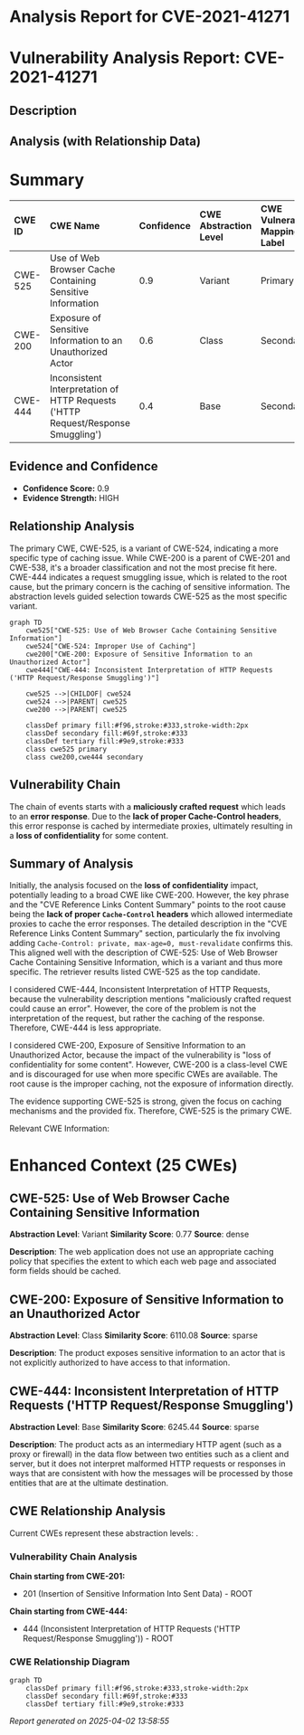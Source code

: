 # Analysis Report for CVE-2021-41271

# Vulnerability Analysis Report: CVE-2021-41271

## Description



## Analysis (with Relationship Data)

# Summary
| CWE ID  | CWE Name                                                                 | Confidence | CWE Abstraction Level | CWE Vulnerability Mapping Label | CWE-Vulnerability Mapping Notes |
| :-------- | :----------------------------------------------------------------------- | :--------- | :---------------------- | :------------------------------ | :------------------------------ |
| CWE-525   | Use of Web Browser Cache Containing Sensitive Information              | 0.9        | Variant                 | Primary CWE                     | Allowed                       |
| CWE-200   | Exposure of Sensitive Information to an Unauthorized Actor             | 0.6        | Class                   | Secondary                       | Discouraged                   |
| CWE-444   | Inconsistent Interpretation of HTTP Requests ('HTTP Request/Response Smuggling') | 0.4        | Base                    | Secondary                       | Allowed                       |

## Evidence and Confidence

*   **Confidence Score:** 0.9
*   **Evidence Strength:** HIGH

## Relationship Analysis
The primary CWE, CWE-525, is a variant of CWE-524, indicating a more specific type of caching issue. While CWE-200 is a parent of CWE-201 and CWE-538, it's a broader classification and not the most precise fit here. CWE-444 indicates a request smuggling issue, which is related to the root cause, but the primary concern is the caching of sensitive information. The abstraction levels guided selection towards CWE-525 as the most specific variant.

```mermaid
graph TD
    cwe525["CWE-525: Use of Web Browser Cache Containing Sensitive Information"]
    cwe524["CWE-524: Improper Use of Caching"]
    cwe200["CWE-200: Exposure of Sensitive Information to an Unauthorized Actor"]
    cwe444["CWE-444: Inconsistent Interpretation of HTTP Requests ('HTTP Request/Response Smuggling')"]
    
    cwe525 -->|CHILDOF| cwe524
    cwe524 -->|PARENT| cwe525
    cwe200 -->|PARENT| cwe525

    classDef primary fill:#f96,stroke:#333,stroke-width:2px
    classDef secondary fill:#69f,stroke:#333
    classDef tertiary fill:#9e9,stroke:#333
    class cwe525 primary
    class cwe200,cwe444 secondary
```

## Vulnerability Chain
The chain of events starts with a **maliciously crafted request** which leads to an **error response**. Due to the **lack of proper Cache-Control headers**, this error response is cached by intermediate proxies, ultimately resulting in a **loss of confidentiality** for some content.

## Summary of Analysis
Initially, the analysis focused on the **loss of confidentiality** impact, potentially leading to a broad CWE like CWE-200. However, the key phrase and the "CVE Reference Links Content Summary" points to the root cause being the **lack of proper `Cache-Control` headers** which allowed intermediate proxies to cache the error responses.
The detailed description in the "CVE Reference Links Content Summary" section, particularly the fix involving adding `Cache-Control: private, max-age=0, must-revalidate` confirms this. This aligned well with the description of CWE-525: Use of Web Browser Cache Containing Sensitive Information, which is a variant and thus more specific. The retriever results listed CWE-525 as the top candidate.

I considered CWE-444, Inconsistent Interpretation of HTTP Requests, because the vulnerability description mentions "maliciously crafted request could cause an error". However, the core of the problem is not the interpretation of the request, but rather the caching of the response. Therefore, CWE-444 is less appropriate.

I considered CWE-200, Exposure of Sensitive Information to an Unauthorized Actor, because the impact of the vulnerability is "loss of confidentiality for some content". However, CWE-200 is a class-level CWE and is discouraged for use when more specific CWEs are available. The root cause is the improper caching, not the exposure of information directly.

The evidence supporting CWE-525 is strong, given the focus on caching mechanisms and the provided fix. Therefore, CWE-525 is the primary CWE.

Relevant CWE Information:

# Enhanced Context (25 CWEs)

## CWE-525: Use of Web Browser Cache Containing Sensitive Information
**Abstraction Level**: Variant
**Similarity Score**: 0.77
**Source**: dense

**Description**:
The web application does not use an appropriate caching policy that specifies the extent to which each web page and associated form fields should be cached.

## CWE-200: Exposure of Sensitive Information to an Unauthorized Actor
**Abstraction Level**: Class
**Similarity Score**: 6110.08
**Source**: sparse

**Description**:
The product exposes sensitive information to an actor that is not explicitly authorized to have access to that information.

## CWE-444: Inconsistent Interpretation of HTTP Requests ('HTTP Request/Response Smuggling')
**Abstraction Level**: Base
**Similarity Score**: 6245.44
**Source**: sparse

**Description**:
The product acts as an intermediary HTTP agent
         (such as a proxy or firewall) in the data flow between two
         entities such as a client and server, but it does not
         interpret malformed HTTP requests or responses in ways that
         are consistent with how the messages will be processed by
         those entities that are at the ultimate destination.


## CWE Relationship Analysis

Current CWEs represent these abstraction levels: .


### Vulnerability Chain Analysis

**Chain starting from CWE-201:**
- 201 (Insertion of Sensitive Information Into Sent Data) - ROOT


**Chain starting from CWE-444:**
- 444 (Inconsistent Interpretation of HTTP Requests ('HTTP Request/Response Smuggling')) - ROOT



### CWE Relationship Diagram

```mermaid
graph TD
    classDef primary fill:#f96,stroke:#333,stroke-width:2px
    classDef secondary fill:#69f,stroke:#333
    classDef tertiary fill:#9e9,stroke:#333
```



*Report generated on 2025-04-02 13:58:55*
